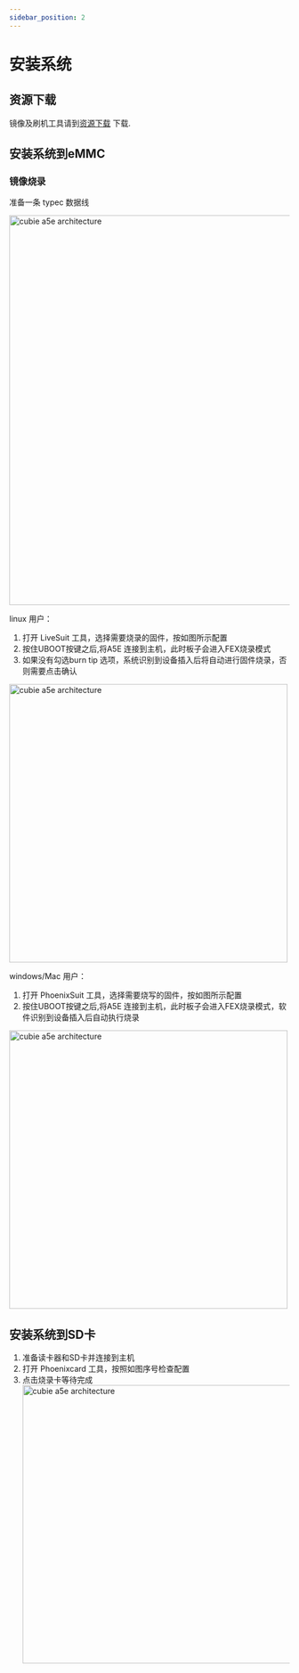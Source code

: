 ```yaml
---
sidebar_position: 2
---
```


# 安装系统

## 资源下载

镜像及刷机工具请到[资源下载](../../download) 下载.

## 安装系统到eMMC

### 镜像烧录

准备一条 typec 数据线

<img src="/img/cubie/a5e/cubie_a5e_to_fex_mode.webp" alt="cubie a5e architecture" width="700" />

linux 用户：

1. 打开 LiveSuit 工具，选择需要烧录的固件，按如图所示配置
2. 按住UBOOT按键之后,将A5E 连接到主机，此时板子会进入FEX烧录模式
3. 如果没有勾选burn tip 选项，系统识别到设备插入后将自动进行固件烧录，否则需要点击确认

<img src="/img/cubie/linux_phoenixsuit.webp" alt="cubie a5e architecture" width="500" />

windows/Mac 用户：

1. 打开 PhoenixSuit 工具，选择需要烧写的固件，按如图所示配置
2. 按住UBOOT按键之后,将A5E 连接到主机，此时板子会进入FEX烧录模式，软件识别到设备插入后自动执行烧录

<img src="/img/cubie/win_phoenixsuit.webp" alt="cubie a5e architecture" width="500" />

## 安装系统到SD卡

1. 准备读卡器和SD卡并连接到主机
2. 打开 Phoenixcard 工具，按照如图序号检查配置
3. 点击烧录卡等待完成
   <img src="/img/cubie/phoenixcard.webp" alt="cubie a5e architecture" width="500" />
